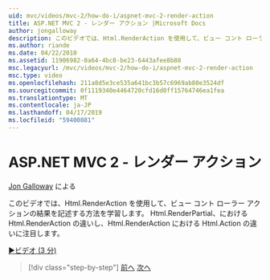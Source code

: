 ```yaml
---
uid: mvc/videos/mvc-2/how-do-i/aspnet-mvc-2-render-action
title: ASP.NET MVC 2 - レンダー アクション |Microsoft Docs
author: jongalloway
description: このビデオでは、Html.RenderAction を使用して、ビュー コント ローラー アクションの結果を記述する方法を学習します。 Fr Html.RenderAction の相違をについて説明します.
ms.author: riande
ms.date: 04/22/2010
ms.assetid: 11906982-0a64-4bc8-be23-6443afee8b88
msc.legacyurl: /mvc/videos/mvc-2/how-do-i/aspnet-mvc-2-render-action
msc.type: video
ms.openlocfilehash: 211a8d5e3ce535a641bc3b57c6969ab80e3524df
ms.sourcegitcommit: 0f1119340e4464720cfd16d0ff15764746ea1fea
ms.translationtype: MT
ms.contentlocale: ja-JP
ms.lasthandoff: 04/17/2019
ms.locfileid: "59400881"
---
```

# <a name="aspnet-mvc-2---render-action"></a>ASP.NET MVC 2 - レンダー アクション

[Jon Galloway](https://github.com/jongalloway) による

このビデオでは、Html.RenderAction を使用して、ビュー コント ローラー アクションの結果を記述する方法を学習します。 Html.RenderPartial、における Html.RenderAction の違いし、Html.RenderAction における Html.Action の違いに注目します。

[&#9654;ビデオ (3 分)](https://channel9.msdn.com/Blogs/ASP-NET-Site-Videos/aspnet-mvc-2-render-action)

> [!div class="step-by-step"]
> [前へ](aspnet-mvc-2-areas.md)
> [次へ](5-minute-introduction-to-aspnet-mvc.md)
